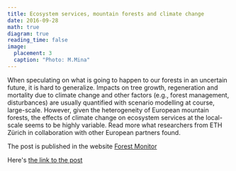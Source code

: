 ```yaml
---
title: Ecosystem services, mountain forests and climate change
date: 2016-09-28
math: true
diagram: true
reading_time: false  
image:
  placement: 3
  caption: "Photo: M.Mina"
---
```


When speculating on what is going to happen to our forests in an uncertain future, it is hard to generalize. Impacts on tree growth, regeneration and mortality due to climate change and other factors (e.g., forest management, disturbances) are usually quantified with scenario modelling at course, large-scale. However, given the heterogeneity of European mountain forests, the effects of climate change on ecosystem services at the local-scale seems to be highly variable. Read more what researchers from ETH Zürich in collaboration with other European partners found.

The post is published in the website [Forest Monitor](https://www.blog.forest-monitor.com/en/) 

Here's [the link to the post](https://www.blog.forest-monitor.com/en/ecosystem-services-mountain-forests-climate-change/)

